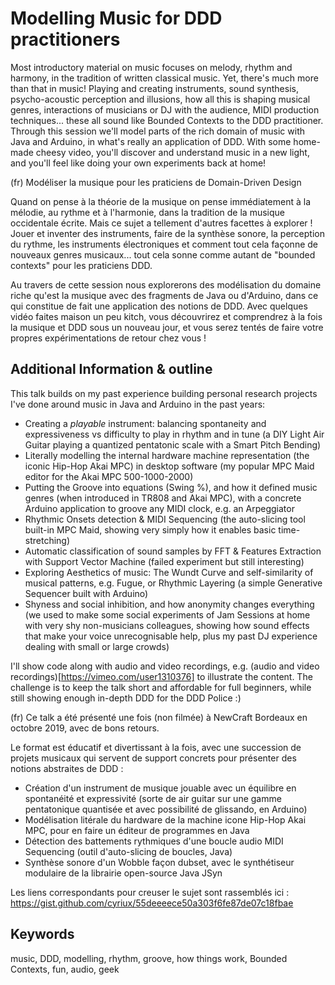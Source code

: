 # Modelling Music for DDD practitioners

Most introductory material on music focuses on melody, rhythm and harmony, in the tradition of written classical music. Yet, there's much more than that in music! Playing and creating instruments, sound synthesis, psycho-acoustic perception and illusions, how all this is shaping musical genres, interactions of musicians or DJ with the audience, MIDI production techniques... these all sound like Bounded Contexts to the DDD practitioner. 
Through this session we'll model parts of the rich domain of music with Java and Arduino, in what's really an application of DDD. With some home-made cheesy video, you'll discover and understand music in a new light, and you'll feel like doing your own experiments back at home! 

(fr)
Modéliser la musique pour les praticiens de Domain-Driven Design

Quand on pense à la théorie de la musique on pense immédiatement à la mélodie, au rythme et à l'harmonie, dans la tradition de la musique occidentale écrite. Mais ce sujet a tellement d'autres facettes à explorer ! Jouer et inventer des instruments, faire de la synthèse sonore, la perception du rythme, les instruments électroniques et comment tout cela façonne de nouveaux genres musicaux... tout cela sonne comme autant de "bounded contexts" pour les praticiens DDD.

Au travers de cette session nous explorerons des modélisation du domaine riche qu'est la musique avec des fragments de Java ou d'Arduino, dans ce qui constitue de fait une application des notions de DDD. Avec quelques vidéo faites maison un peu kitch, vous découvrirez et comprendrez à la fois la musique et DDD sous un nouveau jour, et vous serez tentés de faire votre propres expérimentations de retour chez vous !


## Additional Information & outline
This talk builds on my past experience building personal research projects I've done around music in Java and Arduino in the past years:

- Creating a *playable* instrument: balancing spontaneity and expressiveness vs difficulty to play in rhythm and in tune (a DIY Light Air Guitar playing a quantized pentatonic scale with a Smart Pitch Bending)
- Literally modelling the internal hardware machine representation (the iconic Hip-Hop Akai MPC) in desktop software (my popular MPC Maid editor for the Akai MPC 500-1000-2000)
- Putting the Groove into equations (Swing %), and how it defined music genres (when introduced in TR808 and Akai MPC), with a concrete Arduino application to groove any MIDI clock, e.g. an Arpeggiator
- Rhythmic Onsets detection & MIDI Sequencing (the auto-slicing tool built-in MPC Maid, showing very simply how it enables basic time-stretching)
- Automatic classification of sound samples by FFT &  Features Extraction with Support Vector Machine (failed experiment but still interesting) 
- Exploring Aesthetics of music: The Wundt Curve and self-similarity of musical patterns, e.g. Fugue, or Rhythmic Layering (a simple Generative Sequencer built with Arduino)
- Shyness and social inhibition, and how anonymity changes everything (we used to make some social experiments of Jam Sessions at home with very shy  non-musicians colleagues, showing how sound effects that make your voice unrecognisable help, plus my past DJ experience dealing with small or large crowds)

I'll show code along with audio and video recordings, e.g. (audio and video recordings)[https://vimeo.com/user1310376] to illustrate the content. The challenge is to keep the talk short and affordable for full beginners, while still showing enough in-depth DDD for the DDD Police :)

(fr)
Ce talk a été présenté une fois (non filmée) à NewCraft Bordeaux en octobre 2019, avec de bons retours.

Le format est éducatif et divertissant à la fois, avec une succession de projets musicaux qui servent de support concrets pour présenter des notions abstraites de DDD :

- Création d'un instrument de musique jouable avec un équilibre en spontanéité et expressivité (sorte de air guitar sur une gamme pentatonique quantisée et avec possibilité de glissando, en Arduino)
- Modélisation litérale du hardware de la machine icone Hip-Hop Akai MPC, pour en faire un éditeur de programmes en Java
- Détection des battements rythmiques d'une boucle audio MIDI Sequencing (outil d'auto-slicing de boucles, Java)
- Synthèse sonore d'un Wobble façon dubset, avec le synthétiseur modulaire de la librairie open-source Java JSyn

Les liens correspondants pour creuser le sujet sont rassemblés ici : https://gist.github.com/cyriux/55deeeece50a303f6fe87de07c18fbae 


## Keywords
music, DDD, modelling, rhythm, groove, how things work, Bounded Contexts, fun, audio, geek
